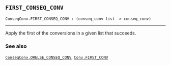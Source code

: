 ## `FIRST_CONSEQ_CONV`

``` hol4
ConseqConv.FIRST_CONSEQ_CONV : (conseq_conv list -> conseq_conv)
```

------------------------------------------------------------------------

Apply the first of the conversions in a given list that succeeds.

### See also

[`ConseqConv.ORELSE_CONSEQ_CONV`](#ConseqConv.ORELSE_CONSEQ_CONV),
[`Conv.FIRST_CONV`](#Conv.FIRST_CONV)
